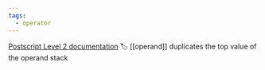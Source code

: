 ```yaml
---
tags:
  - operator
---
```

[Postscript Level 2 documentation](https://hepunx.rl.ac.uk/~adye/psdocs/ref/PSL2d.html#dup)
🏷️ [[operand]]
duplicates the top value of the operand stack